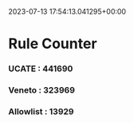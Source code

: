 2023-07-13 17:54:13.041295+00:00
# Rule Counter 
 ### UCATE : 441690

 ### Veneto : 323969

 ### Allowlist : 13929